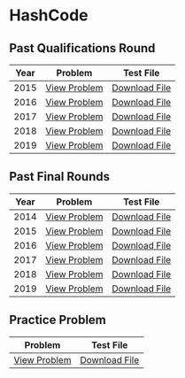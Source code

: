 # HashCode

## Past Qualifications Round
| Year | Problem                                                                                                                            | Test File                                                                                                                       |
|------|------------------------------------------------------------------------------------------------------------------------------------|---------------------------------------------------------------------------------------------------------------------------------|
| 2015 | [View Problem](https://storage.googleapis.com/coding-competitions-staging.appspot.com/HC/2015/hashcode2015_qualification_task.pdf) | [Download File](https://storage.googleapis.com/coding-competitions-staging.appspot.com/HC/2015/dc.in)                           |
| 2016 | [View Problem](https://storage.googleapis.com/coding-competitions-staging.appspot.com/HC/2016/hashcode2016_qualification_task.pdf) | [Download File](https://storage.googleapis.com/coding-competitions-staging.appspot.com/HC/2016/qualification_round_2016.in.zip) |
| 2017 | [View Problem](https://storage.googleapis.com/coding-competitions-staging.appspot.com/HC/2017/hashcode2017_qualification_task.pdf) | [Download File](https://storage.googleapis.com/coding-competitions-staging.appspot.com/HC/2017/qualification_round_2017.in.zip) |
| 2018 | [View Problem](https://storage.googleapis.com/coding-competitions-staging.appspot.com/HC/2018/hashcode2018_qualification_task.pdf) | [Download File](https://storage.googleapis.com/coding-competitions-staging.appspot.com/HC/2018/qualification_round_2018.in.zip) |
| 2019 | [View Problem](https://storage.googleapis.com/coding-competitions.appspot.com/HC/2019/hashcode2019_qualification_task.pdf) | [Download File](https://storage.googleapis.com/coding-competitions.appspot.com/HC/2019/qualification_round_2019.in.zip) |

## Past Final Rounds
| Year | Problem                                                                                                                    | Test File                                                                                                                                  |
|------|----------------------------------------------------------------------------------------------------------------------------|--------------------------------------------------------------------------------------------------------------------------------------------|
| 2014 | [View Problem](https://storage.googleapis.com/coding-competitions-staging.appspot.com/HC/2014/hashcode2014_final_task.pdf) | [Download File](https://storage.googleapis.com/coding-competitions-staging.appspot.com/HC/2014/paris_54000.txt)                            |
| 2015 | [View Problem](https://storage.googleapis.com/coding-competitions-staging.appspot.com/HC/2015/hashcode2015_final_task.pdf) | [Download File](https://storage.googleapis.com/coding-competitions-staging.appspot.com/HC/2015/loon_r70_c300_a8_radius7_saturation_250.in) |
| 2016 | [View Problem](https://storage.googleapis.com/coding-competitions-staging.appspot.com/HC/2016/hashcode2016_final_task.pdf) | [Download File](https://storage.googleapis.com/coding-competitions-staging.appspot.com/HC/2016/final_round_2016.in.zip)                    |
| 2017 | [View Problem](https://storage.googleapis.com/coding-competitions-staging.appspot.com/HC/2017/hashcode2017_final_task.pdf) | [Download File](https://storage.googleapis.com/coding-competitions-staging.appspot.com/HC/2017/final_round_2017.in.zip)                    |
| 2018 | [View Problem](https://storage.googleapis.com/coding-competitions-staging.appspot.com/HC/2018/hashcode2018_final_task.pdf) | [Download File](https://storage.googleapis.com/coding-competitions-staging.appspot.com/HC/2018/final_round_2018.in.zip)                    |
| 2019 | [View Problem](https://storage.googleapis.com/coding-competitions.appspot.com/HC/2019/hashcode2019_final_task.pdf) | [Download File](https://storage.googleapis.com/coding-competitions.appspot.com/HC/2019/final_round_2019.in.zip)                    |

## Practice Problem

| Problem                                   | Test File                        |
|-------------------------------------------|----------------------------------|
| [View Problem](PracticeProblem/pizza.pdf) | [Download File](PracticeProblem) |
